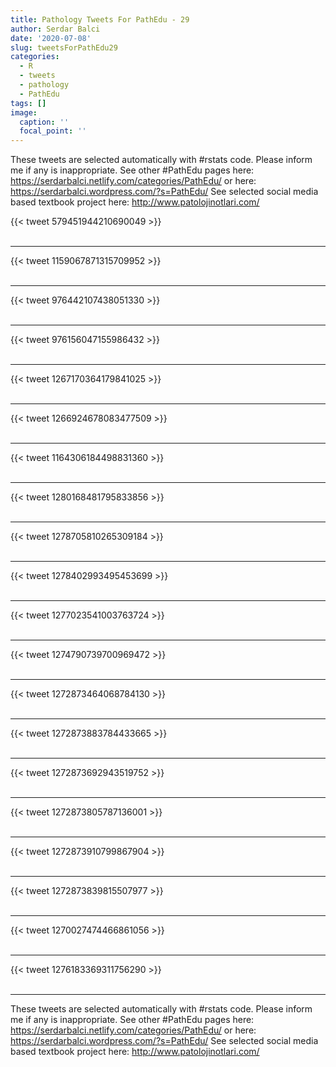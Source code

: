 ```yaml
---
title: Pathology Tweets For PathEdu - 29
author: Serdar Balci
date: '2020-07-08'
slug: tweetsForPathEdu29
categories:
  - R
  - tweets
  - pathology
  - PathEdu
tags: []
image:
  caption: ''
  focal_point: ''
---
```



These tweets are selected automatically with #rstats code. Please inform me if any is inappropriate.
See other #PathEdu pages here: https://serdarbalci.netlify.com/categories/PathEdu/  or here: https://serdarbalci.wordpress.com/?s=PathEdu/ 
See selected social media based textbook project here: http://www.patolojinotlari.com/

{{< tweet 579451944210690049 >}}
<br>
<br>
<hr>
{{< tweet 1159067871315709952 >}}
<br>
<br>
<hr>
{{< tweet 976442107438051330 >}}
<br>
<br>
<hr>
{{< tweet 976156047155986432 >}}
<br>
<br>
<hr>
{{< tweet 1267170364179841025 >}}
<br>
<br>
<hr>
{{< tweet 1266924678083477509 >}}
<br>
<br>
<hr>
{{< tweet 1164306184498831360 >}}
<br>
<br>
<hr>
{{< tweet 1280168481795833856 >}}
<br>
<br>
<hr>
{{< tweet 1278705810265309184 >}}
<br>
<br>
<hr>
{{< tweet 1278402993495453699 >}}
<br>
<br>
<hr>
{{< tweet 1277023541003763724 >}}
<br>
<br>
<hr>
{{< tweet 1274790739700969472 >}}
<br>
<br>
<hr>
{{< tweet 1272873464068784130 >}}
<br>
<br>
<hr>
{{< tweet 1272873883784433665 >}}
<br>
<br>
<hr>
{{< tweet 1272873692943519752 >}}
<br>
<br>
<hr>
{{< tweet 1272873805787136001 >}}
<br>
<br>
<hr>
{{< tweet 1272873910799867904 >}}
<br>
<br>
<hr>
{{< tweet 1272873839815507977 >}}
<br>
<br>
<hr>
{{< tweet 1270027474466861056 >}}
<br>
<br>
<hr>
{{< tweet 1276183369311756290 >}}
<br>
<br>
<hr>


These tweets are selected automatically with #rstats code. Please inform me if any is inappropriate.
See other #PathEdu pages here: https://serdarbalci.netlify.com/categories/PathEdu/  or here: https://serdarbalci.wordpress.com/?s=PathEdu/ 
See selected social media based textbook project here: http://www.patolojinotlari.com/
